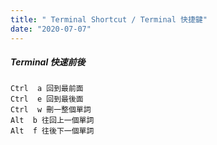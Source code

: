 ```yaml
---
title: " Terminal Shortcut / Terminal 快捷鍵"
date: "2020-07-07"
---
```


##### Terminal 快速前後
```
Ctrl  a 回到最前面
Ctrl  e 回到最後面
Ctrl  w 刪一整個單詞
Alt  b 往回上一個單詞
Alt  f 往後下一個單詞
```